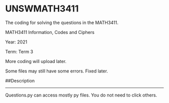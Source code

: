 # UNSWMATH3411
The coding for solving the questions in the MATH3411.

MATH3411 Information, Codes and Ciphers

Year: 2021

Term: Term 3

More coding will upload later.

Some files may still have some errors. Fixed later.

##Description
******************************
Questions.py can access mostly py files. You do not need to click others.



